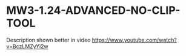 # MW3-1.24-ADVANCED-NO-CLIP-TOOL
Description shown better in video https://www.youtube.com/watch?v=BczLMZyYi2w
